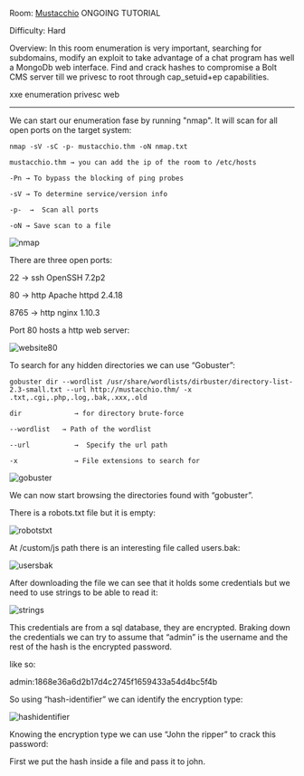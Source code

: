 Room: [Mustacchio]() ONGOING TUTORIAL

Difficulty: Hard

Overview: In this room enumeration is very important, searching for subdomains, modify an exploit to take advantage of a chat program has well a MongoDb web interface. Find and crack hashes to compromise a Bolt CMS server till we privesc to root through cap_setuid+ep capabilities.

xxe enumeration privesc web

------------------------------------------------------------------------------------------------------------------------------------------------------------------

We can start our enumeration fase by running "nmap". It will scan for all open ports on the target system:

```
nmap -sV -sC -p- mustacchio.thm -oN nmap.txt

mustacchio.thm → you can add the ip of the room to /etc/hosts

-Pn → To bypass the blocking of ping probes   

-sV → To determine service/version info

-p-  →  Scan all ports

-oN → Save scan to a file
```

![nmap](https://user-images.githubusercontent.com/76821053/186257404-a5196013-3e31-4a6b-9c30-10db5ce6c027.png)

There are three open ports:

22     →  ssh OpenSSH 7.2p2

80     →  http Apache httpd 2.4.18

8765   →  http nginx 1.10.3

Port 80 hosts a http web server:

![website80](https://user-images.githubusercontent.com/76821053/186258496-eed09ad7-fb11-4263-af26-369b744af45f.png)

To search for any hidden directories we can use “Gobuster”:

```
gobuster dir --wordlist /usr/share/wordlists/dirbuster/directory-list-2.3-small.txt --url http://mustacchio.thm/ -x .txt,.cgi,.php,.log,.bak,.xxx,.old

dir             → for directory brute-force

--wordlist   → Path of the wordlist

--url           →  Specify the url path

-x              → File extensions to search for
```

![gobuster](https://user-images.githubusercontent.com/76821053/186258583-84e51d26-ff8c-446b-86bd-00246df49f6b.png)

We can now start browsing the directories found with “gobuster”.

There is a robots.txt file but it is empty:

![robotstxt](https://user-images.githubusercontent.com/76821053/186258725-8fc63b98-3754-43af-a627-7d30f4f90a5e.png)

At /custom/js path there is an interesting file called users.bak:

![usersbak](https://user-images.githubusercontent.com/76821053/186259309-68a79b6f-4a2f-449b-9468-a1d746807f71.png)

After downloading the file we can see that it holds some credentials but we need to use strings to be able to read it:

![strings](https://user-images.githubusercontent.com/76821053/186259376-a34e8467-5b75-46e9-898d-098dbda16fe4.png)

This credentials are from a sql database, they are encrypted. Braking down the credentials we can try to assume that “admin” is the username and the rest of the hash is the encrypted password.

like so:

admin:1868e36a6d2b17d4c2745f1659433a54d4bc5f4b

So using “hash-identifier” we can identify the encryption type:

![hashidentifier](https://user-images.githubusercontent.com/76821053/186259480-5f22283a-efc4-4950-b07a-11f5c8dbf023.png)

Knowing the encryption type we can use “John the ripper” to crack this password:

First we put the hash inside a file and pass it to john.




